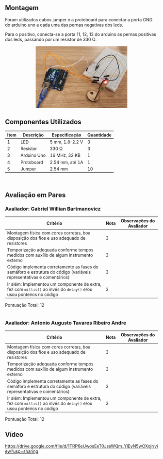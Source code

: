 ## Montagem
Foram utilizados cabos jumper e a protoboard para conectar a porta GND do arduino uno a cada uma das pernas negativas dos leds. 

Para o positivo, conecta-se a porta 11, 12, 13 do arduino as pernas positivas dos leds, passando por um resistor de 330 Ω. 

<p align="center">
  <img src="./assets/foto.jpeg" alt="Foto do Semaforo" width="60%">
</p>

## Componentes Utilizados

| Item | Descrição   | Especificação   | Quantidade |
|------|-------------|-----------------|------------|
| 1    | LED         | 5 mm, 1.8–2.2 V | 3          |
| 2    | Resistor    | 330 Ω           | 3          |
| 3    | Arduino Uno | 16 MHz, 32 KB   | 1          |
| 4    | Protoboard  | 2.54 mm, até 1A | 1          |
| 5    | Jumper      | 2.54 mm         | 10         |
</br>

## Avaliação em Pares
### Avaliador: Gabriel Willian Bartmanovicz

| Critério | Nota | Observações do Avaliador |
|----------|------|--------------------------|
| Montagem física com cores corretas, boa disposição dos fios e uso adequado de resistores | 3 | |
| Temporização adequada conforme tempos medidos com auxílio de algum instrumento externo | 3 | |
| Código implementa corretamente as fases do semáforo e estrutura do código (variáveis representativas e comentários) | 3 | |
| Ir além: Implementou um componente de extra, fez com `millis()` ao invés do `delay()` e/ou usou ponteiros no código | 3 | |

Pontuação Total: 12
</br></br>

### Avaliador: Antonio Augusto Tavares Ribeiro Andre

| Critério | Nota | Observações do Avaliador |
|----------|------|--------------------------|
| Montagem física com cores corretas, boa disposição dos fios e uso adequado de resistores | 3 | |
| Temporização adequada conforme tempos medidos com auxílio de algum instrumento externo | 3 | |
| Código implementa corretamente as fases do semáforo e estrutura do código (variáveis representativas e comentários) | 3 | |
| Ir além: Implementou um componente de extra, fez com `millis()` ao invés do `delay()` e/ou usou ponteiros no código | 3 | |

Pontuação Total: 12

## Vídeo
https://drive.google.com/file/d/1TRP6eUwosEeT0JssWQm_YlEyN5wOXojr/view?usp=sharing